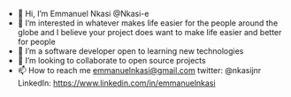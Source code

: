 - 👋 Hi, I’m Emmanuel Nkasi @Nkasi-e
- 👀 I’m interested in whatever makes life easier for the people around the globe and I believe your project does want to make life easier and better for people
- 🌱 I’m a software developer open to learning new technologies
- 💞️ I’m looking to collaborate to open source projects 
- 📫 How to reach me emmanuelnkasi@gmail.com twitter: @nkasijnr LinkedIn: https://www.linkedin.com/in/emmanuelnkasi

<!---
Nkasi-e/Nkasi-e is a ✨ special ✨ repository because its `README.md` (this file) appears on your GitHub profile.
You can click the Preview link to take a look at your changes.
--->
